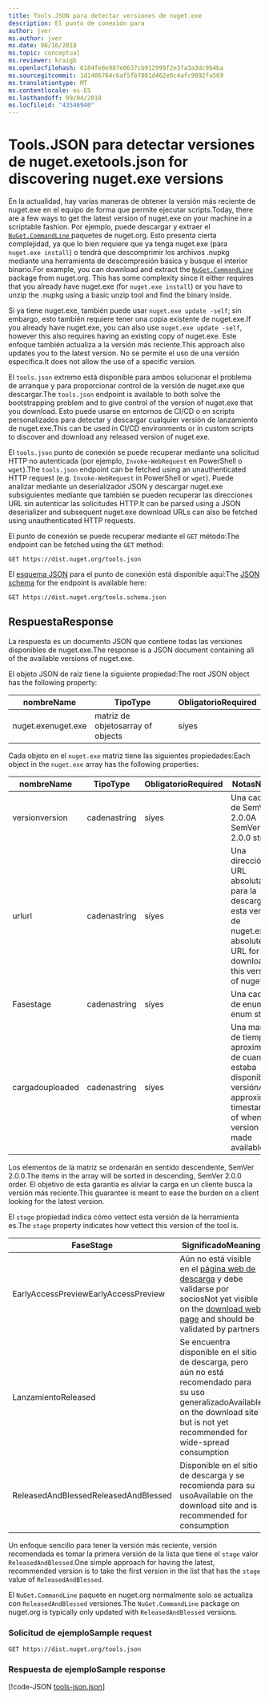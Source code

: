 ```yaml
---
title: Tools.JSON para detectar versiones de nuget.exe
description: El punto de conexión para
author: jver
ms.author: jver
ms.date: 08/16/2018
ms.topic: conceptual
ms.reviewer: kraigb
ms.openlocfilehash: 6184fe8e987e0637cb912999f2e3fa3a3dc9b4ba
ms.sourcegitcommit: 1d1406764c6af5fb7801d462e0c4afc9092fa569
ms.translationtype: MT
ms.contentlocale: es-ES
ms.lasthandoff: 09/04/2018
ms.locfileid: "43546940"
---
```

# <a name="toolsjson-for-discovering-nugetexe-versions"></a><span data-ttu-id="56d55-103">Tools.JSON para detectar versiones de nuget.exe</span><span class="sxs-lookup"><span data-stu-id="56d55-103">tools.json for discovering nuget.exe versions</span></span>

<span data-ttu-id="56d55-104">En la actualidad, hay varias maneras de obtener la versión más reciente de nuget.exe en el equipo de forma que permite ejecutar scripts.</span><span class="sxs-lookup"><span data-stu-id="56d55-104">Today, there are a few ways to get the latest version of nuget.exe on your machine in a scriptable fashion.</span></span> <span data-ttu-id="56d55-105">Por ejemplo, puede descargar y extraer el [ `NuGet.CommandLine` ](https://www.nuget.org/packages/NuGet.CommandLine/) paquetes de nuget.org. Esto presenta cierta complejidad, ya que lo bien requiere que ya tenga nuget.exe (para `nuget.exe install`) o tendrá que descomprimir los archivos .nupkg mediante una herramienta de descompresión básica y busque el interior binario.</span><span class="sxs-lookup"><span data-stu-id="56d55-105">For example, you can download and extract the [`NuGet.CommandLine`](https://www.nuget.org/packages/NuGet.CommandLine/) package from nuget.org. This has some complexity since it either requires that you already have nuget.exe (for `nuget.exe install`) or you have to unzip the .nupkg using a basic unzip tool and find the binary inside.</span></span>

<span data-ttu-id="56d55-106">Si ya tiene nuget.exe, también puede usar `nuget.exe update -self`; sin embargo, esto también requiere tener una copia existente de nuget.exe.</span><span class="sxs-lookup"><span data-stu-id="56d55-106">If you already have nuget.exe, you can also use `nuget.exe update -self`, however this also requires having an existing copy of nuget.exe.</span></span> <span data-ttu-id="56d55-107">Este enfoque también actualiza a la versión más reciente.</span><span class="sxs-lookup"><span data-stu-id="56d55-107">This approach also updates you to the latest version.</span></span> <span data-ttu-id="56d55-108">No se permite el uso de una versión específica.</span><span class="sxs-lookup"><span data-stu-id="56d55-108">It does not allow the use of a specific version.</span></span>

<span data-ttu-id="56d55-109">El `tools.json` extremo está disponible para ambos solucionar el problema de arranque y para proporcionar control de la versión de nuget.exe que descargar.</span><span class="sxs-lookup"><span data-stu-id="56d55-109">The `tools.json` endpoint is available to both solve the bootstrapping problem and to give control of the version of nuget.exe that you download.</span></span> <span data-ttu-id="56d55-110">Esto puede usarse en entornos de CI/CD o en scripts personalizados para detectar y descargar cualquier versión de lanzamiento de nuget.exe.</span><span class="sxs-lookup"><span data-stu-id="56d55-110">This can be used in CI/CD environments or in custom scripts to discover and download any released version of nuget.exe.</span></span>

<span data-ttu-id="56d55-111">El `tools.json` punto de conexión se puede recuperar mediante una solicitud HTTP no autenticada (por ejemplo, `Invoke-WebRequest` en PowerShell o `wget`).</span><span class="sxs-lookup"><span data-stu-id="56d55-111">The `tools.json` endpoint can be fetched using an unauthenticated HTTP request (e.g. `Invoke-WebRequest` in PowerShell or `wget`).</span></span> <span data-ttu-id="56d55-112">Puede analizar mediante un deserializador JSON y descargar nuget.exe subsiguientes mediante que también se pueden recuperar las direcciones URL sin autenticar las solicitudes HTTP.</span><span class="sxs-lookup"><span data-stu-id="56d55-112">It can be parsed using a JSON deserializer and subsequent nuget.exe download URLs can also be fetched using unauthenticated HTTP requests.</span></span>

<span data-ttu-id="56d55-113">El punto de conexión se puede recuperar mediante el `GET` método:</span><span class="sxs-lookup"><span data-stu-id="56d55-113">The endpoint can be fetched using the `GET` method:</span></span>

    GET https://dist.nuget.org/tools.json

<span data-ttu-id="56d55-114">El [esquema JSON](http://json-schema.org/) para el punto de conexión está disponible aquí:</span><span class="sxs-lookup"><span data-stu-id="56d55-114">The [JSON schema](http://json-schema.org/) for the endpoint is available here:</span></span>

    GET https://dist.nuget.org/tools.schema.json

## <a name="response"></a><span data-ttu-id="56d55-115">Respuesta</span><span class="sxs-lookup"><span data-stu-id="56d55-115">Response</span></span>

<span data-ttu-id="56d55-116">La respuesta es un documento JSON que contiene todas las versiones disponibles de nuget.exe.</span><span class="sxs-lookup"><span data-stu-id="56d55-116">The response is a JSON document containing all of the available versions of nuget.exe.</span></span>

<span data-ttu-id="56d55-117">El objeto JSON de raíz tiene la siguiente propiedad:</span><span class="sxs-lookup"><span data-stu-id="56d55-117">The root JSON object has the following property:</span></span>

<span data-ttu-id="56d55-118">nombre</span><span class="sxs-lookup"><span data-stu-id="56d55-118">Name</span></span>      | <span data-ttu-id="56d55-119">Tipo</span><span class="sxs-lookup"><span data-stu-id="56d55-119">Type</span></span>             | <span data-ttu-id="56d55-120">Obligatorio</span><span class="sxs-lookup"><span data-stu-id="56d55-120">Required</span></span>
--------- | ---------------- | --------
<span data-ttu-id="56d55-121">nuget.exe</span><span class="sxs-lookup"><span data-stu-id="56d55-121">nuget.exe</span></span> | <span data-ttu-id="56d55-122">matriz de objetos</span><span class="sxs-lookup"><span data-stu-id="56d55-122">array of objects</span></span> | <span data-ttu-id="56d55-123">sí</span><span class="sxs-lookup"><span data-stu-id="56d55-123">yes</span></span>

<span data-ttu-id="56d55-124">Cada objeto en el `nuget.exe` matriz tiene las siguientes propiedades:</span><span class="sxs-lookup"><span data-stu-id="56d55-124">Each object in the `nuget.exe` array has the following properties:</span></span>

<span data-ttu-id="56d55-125">nombre</span><span class="sxs-lookup"><span data-stu-id="56d55-125">Name</span></span>     | <span data-ttu-id="56d55-126">Tipo</span><span class="sxs-lookup"><span data-stu-id="56d55-126">Type</span></span>   | <span data-ttu-id="56d55-127">Obligatorio</span><span class="sxs-lookup"><span data-stu-id="56d55-127">Required</span></span> | <span data-ttu-id="56d55-128">Notas</span><span class="sxs-lookup"><span data-stu-id="56d55-128">Notes</span></span>
-------- | ------ | -------- | -----
<span data-ttu-id="56d55-129">version</span><span class="sxs-lookup"><span data-stu-id="56d55-129">version</span></span>  | <span data-ttu-id="56d55-130">cadena</span><span class="sxs-lookup"><span data-stu-id="56d55-130">string</span></span> | <span data-ttu-id="56d55-131">sí</span><span class="sxs-lookup"><span data-stu-id="56d55-131">yes</span></span>      | <span data-ttu-id="56d55-132">Una cadena de SemVer 2.0.0</span><span class="sxs-lookup"><span data-stu-id="56d55-132">A SemVer 2.0.0 string</span></span>
<span data-ttu-id="56d55-133">url</span><span class="sxs-lookup"><span data-stu-id="56d55-133">url</span></span>      | <span data-ttu-id="56d55-134">cadena</span><span class="sxs-lookup"><span data-stu-id="56d55-134">string</span></span> | <span data-ttu-id="56d55-135">sí</span><span class="sxs-lookup"><span data-stu-id="56d55-135">yes</span></span>      | <span data-ttu-id="56d55-136">Una dirección URL absoluta para la descarga de esta versión de nuget.exe</span><span class="sxs-lookup"><span data-stu-id="56d55-136">An absolute URL for downloading this version of nuget.exe</span></span>
<span data-ttu-id="56d55-137">Fase</span><span class="sxs-lookup"><span data-stu-id="56d55-137">stage</span></span>    | <span data-ttu-id="56d55-138">cadena</span><span class="sxs-lookup"><span data-stu-id="56d55-138">string</span></span> | <span data-ttu-id="56d55-139">sí</span><span class="sxs-lookup"><span data-stu-id="56d55-139">yes</span></span>      | <span data-ttu-id="56d55-140">Una cadena de enum</span><span class="sxs-lookup"><span data-stu-id="56d55-140">An enum string</span></span>
<span data-ttu-id="56d55-141">cargado</span><span class="sxs-lookup"><span data-stu-id="56d55-141">uploaded</span></span> | <span data-ttu-id="56d55-142">cadena</span><span class="sxs-lookup"><span data-stu-id="56d55-142">string</span></span> | <span data-ttu-id="56d55-143">sí</span><span class="sxs-lookup"><span data-stu-id="56d55-143">yes</span></span>      | <span data-ttu-id="56d55-144">Una marca de tiempo aproximado de cuando estaba disponible la versión</span><span class="sxs-lookup"><span data-stu-id="56d55-144">An approximate timestamp of when the version was made available</span></span>

<span data-ttu-id="56d55-145">Los elementos de la matriz se ordenarán en sentido descendente, SemVer 2.0.0.</span><span class="sxs-lookup"><span data-stu-id="56d55-145">The items in the array will be sorted in descending, SemVer 2.0.0 order.</span></span> <span data-ttu-id="56d55-146">El objetivo de esta garantía es aliviar la carga en un cliente busca la versión más reciente.</span><span class="sxs-lookup"><span data-stu-id="56d55-146">This guarantee is meant to ease the burden on a client looking for the latest version.</span></span> 

<span data-ttu-id="56d55-147">El `stage` propiedad indica cómo vettect esta versión de la herramienta es.</span><span class="sxs-lookup"><span data-stu-id="56d55-147">The `stage` property indicates how vettect this version of the tool is.</span></span> 

<span data-ttu-id="56d55-148">Fase</span><span class="sxs-lookup"><span data-stu-id="56d55-148">Stage</span></span>              | <span data-ttu-id="56d55-149">Significado</span><span class="sxs-lookup"><span data-stu-id="56d55-149">Meaning</span></span>
------------------ | ------
<span data-ttu-id="56d55-150">EarlyAccessPreview</span><span class="sxs-lookup"><span data-stu-id="56d55-150">EarlyAccessPreview</span></span> | <span data-ttu-id="56d55-151">Aún no está visible en el [página web de descarga](https://www.nuget.org/downloads) y debe validarse por socios</span><span class="sxs-lookup"><span data-stu-id="56d55-151">Not yet visible on the [download web page](https://www.nuget.org/downloads) and should be validated by partners</span></span>
<span data-ttu-id="56d55-152">Lanzamiento</span><span class="sxs-lookup"><span data-stu-id="56d55-152">Released</span></span>           | <span data-ttu-id="56d55-153">Se encuentra disponible en el sitio de descarga, pero aún no está recomendado para su uso generalizado</span><span class="sxs-lookup"><span data-stu-id="56d55-153">Available on the download site but is not yet recommended for wide-spread consumption</span></span>
<span data-ttu-id="56d55-154">ReleasedAndBlessed</span><span class="sxs-lookup"><span data-stu-id="56d55-154">ReleasedAndBlessed</span></span> | <span data-ttu-id="56d55-155">Disponible en el sitio de descarga y se recomienda para su uso</span><span class="sxs-lookup"><span data-stu-id="56d55-155">Available on the download site and is recommended for consumption</span></span>

<span data-ttu-id="56d55-156">Un enfoque sencillo para tener la versión más reciente, versión recomendada es tomar la primera versión de la lista que tiene el `stage` valor `ReleasedAndBlessed`.</span><span class="sxs-lookup"><span data-stu-id="56d55-156">One simple approach for having the latest, recommended version is to take the first version in the list that has the `stage` value of `ReleasedAndBlessed`.</span></span>

<span data-ttu-id="56d55-157">El `NuGet.CommandLine` paquete en nuget.org normalmente solo se actualiza con `ReleasedAndBlessed` versiones.</span><span class="sxs-lookup"><span data-stu-id="56d55-157">The `NuGet.CommandLine` package on nuget.org is typically only updated with `ReleasedAndBlessed` versions.</span></span>

### <a name="sample-request"></a><span data-ttu-id="56d55-158">Solicitud de ejemplo</span><span class="sxs-lookup"><span data-stu-id="56d55-158">Sample request</span></span>

    GET https://dist.nuget.org/tools.json

### <a name="sample-response"></a><span data-ttu-id="56d55-159">Respuesta de ejemplo</span><span class="sxs-lookup"><span data-stu-id="56d55-159">Sample response</span></span>

[!code-JSON [tools-json.json](./_data/tools-json.json)]
